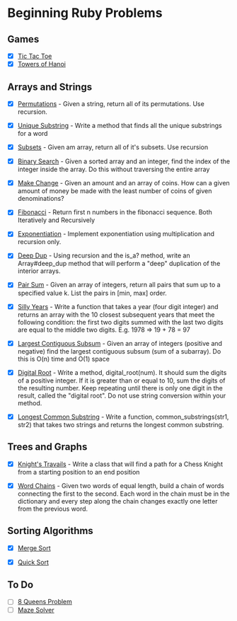 # Beginning Ruby Problems

## Games

- [x] [Tic Tac Toe](lib/TicTacToe.rb)
- [x] [Towers of Hanoi](lib/towerHanoi.rb)

## Arrays and Strings

- [x] [Permutations](lib/permutations.rb) - Given a string, return all of its permutations. Use recursion.

- [x] [Unique Substring](lib/uniq_subs.rb) - Write a method that finds all the unique substrings for a word

- [x] [Subsets](lib/subsets.rb) - Given am array, return all of it's subsets. Use recursion

- [x] [Binary Search](lib/binary_search.rb) - Given a sorted array and an integer, find the index of the integer inside the array. Do this without traversing the entire array

- [x] [Make Change](lib/make_change.rb) - Given an amount and an array of coins. How can a given amount of money be made with the least number of coins of given denominations?

- [x] [Fibonacci](lib/fibonacci.rb) - Return first n numbers in the fibonacci sequence. Both Iteratively and Recursively

- [x] [Exponentiation](lib/exponentiation.rb) - Implement exponentiation using multiplication and recursion only.

- [x] [Deep Dup](lib/deep_dup.rb) - Using recursion and the is_a? method, write an Array#deep_dup method that will perform a "deep" duplication of the interior arrays.

- [x] [Pair Sum](lib/pair_sum.rb) - Given an array of integers, return all pairs that sum up to a specified value k. List the pairs in [min, max] order.

- [x] [Silly Years](lib/silly_years.rb) - Write a function that takes a year (four digit integer) and returns an
array with the 10 closest subsequent years that meet the following
condition: the first two digits summed with the last two digits are
equal to the middle two digits. E.g. 1978 => 19 + 78 = 97

- [x] [Largest Contiguous Subsum](lib/largest_contiguous_subsum.rb) - Given an array of integers (positive and negative) find the largest contiguous subsum (sum of a subarray). Do this is O(n) time and O(1) space

- [x] [Digital Root](lib/digital_root.rb) - Write a method, digital_root(num). It should sum the digits of a positive integer. If it is greater than or equal to 10, sum the digits of the resulting number. Keep repeating until there is only one digit in the result, called the "digital root". Do not use string conversion within your method.

- [x] [Longest Common Substring](lib/longest_common_substring.rb) - Write a function, common_substrings(str1, str2) that takes two strings and returns the longest common substring.

## Trees and Graphs

- [x] [Knight's Travails](lib/knight_path_finder.rb) - Write a class that will find a path for a Chess Knight from a starting position to an end position

- [x] [Word Chains](lib/word_chainer.rb) - Given two words of equal length, build a chain of words connecting the first to the second. Each word in the chain must be in the dictionary and every step along the chain changes exactly one letter from the previous word.

## Sorting Algorithms

- [x] [Merge Sort](lib/merge_sort.rb)

- [x] [Quick Sort](lib/quicksort.rb)

## To Do

- [ ] [8 Queens Problem]()
- [ ] [Maze Solver]()
